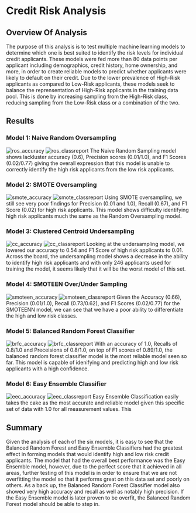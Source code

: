 # Credit Risk Analysis


## Overview Of Analysis
The purpose of this analysis is to test multiple machine learning models to determine which one is best suited to identify the risk levels for individual credit applicants. These models were fed more than 80 data points per applicant including demographics, credit history, home ownership, and more, in order to create reliable models to predict whether applicants were likely to default on their credit. Due to the lower prevalence of High-Risk applicants as compared to Low-Risk applicants, these models seek to balance the reprensentation of High-Risk applicants in the training data pool. This is done by increasing sampling from the High-Risk class, reducing sampling from the Low-Risk class or a combination of the two. 

## Results
### Model 1: Naive Random Oversampling
![ros_accuracy](https://github.com/ghynox/credit_risk_analysis/blob/main/ros_accuracy_correct.png)
![ros_classreport](https://github.com/ghynox/credit_risk_analysis/blob/main/ros_classreport_correct.png)
The Naive Random Sampling model shows lackluster accuracy (0.6), Precision scores (0.01/1.0), and F1 Scores (0.02/0.77) giving the overall expression that this model is unable to correctly identify the high risk applicants from the low risk applicants. 

### Model 2: SMOTE Oversampling
![smote_accuracy](https://github.com/ghynox/credit_risk_analysis/blob/main/smote_accuracy_correct.png)
![smote_classreport](https://github.com/ghynox/credit_risk_analysis/blob/main/smote_classreport_correct.png)
Using SMOTE oversampling, we still see very poor findings for Precision (0.01 and 1.0), Recall (0.67), and F1 Score (0.02) for high risk applicants. This model shows difficulty identifying high risk applicants much the same as the Random Oversampling model. 

### Model 3: Clustered Centroid Undersampling
![cc_accuracy](https://github.com/ghynox/credit_risk_analysis/blob/main/cc_accuracy_correct.png)
![cc_classreport](https://github.com/ghynox/credit_risk_analysis/blob/main/cc_classreport_correct.png)
Looking at the undersampling model, we lowered our accuracy to 0.54 and F1 Score of high risk applicants to 0.01. Across the board, the undersampling model shows a decrease in the ability to identify high risk applicants and with only 246 applicants used for training the model, it seems likely that it will be the worst model of this set. 

### Model 4: SMOTEEN Over/Under Sampling
![smoteen_accuracy](https://github.com/ghynox/credit_risk_analysis/blob/main/smoteenn_accuracy.png)
![smoteen_classreport](https://github.com/ghynox/credit_risk_analysis/blob/main/smoteenn_classreport.png)
Given the Accuracy (0.66), Precision (0.01/1.0), Recall (0.73/0.62), and F1 Scores (0.02/0.77) for the SMOTEENN model, we can see that we have a poor ability to differentiate the high and low risk classes.

### Model 5: Balanced Random Forest Classifier
![brfc_accuracy](https://github.com/ghynox/credit_risk_analysis/blob/main/brfc_accuracy.png)
![brfc_classreport](https://github.com/ghynox/credit_risk_analysis/blob/main/brfc_clasreport.png)
With an accuracy of 1.0, Recalls of 0.8/1.0 and Preceisions of 0.8/1.0, on top of F1 scores of 0.89/1.0, the balanced random forest classifier model is the most reliable model seen so far. This model is capable of idenifying and predicting high and low risk applicants with a high confidence. 

### Model 6: Easy Ensemble Classifier
![eec_accuracy](https://github.com/ghynox/credit_risk_analysis/blob/main/eec_accuracy_correct.png)
![eec_classreport](https://github.com/ghynox/credit_risk_analysis/blob/main/eec_classreport_correct.png)
Easy Ensemble Classification easily takes the cake as the most accurate and reliable model given this specific set of data with 1.0 for all measurement values. This 

## Summary
Given the analysis of each of the six models, it is easy to see that the Balanced Random Forest and Easy Ensemble Classifiers had the greatest effect in forming models that would identify high and low risk credit applicants. The model that had the overall best performance was the Easy Ensemble model, however, due to the perfect score that it achieved in all areas, further testing of this model is in order to ensure that we are not overfitting the model so that it performs great on this data set and poorly on others. As a back up, the Balanced Random Forest Classifier model also showed very high accuracy and recall as well as notably high precision. If the Easy Ensemble model is later proven to be overfit, the Balanced Random Forest model should be able to step in. 
